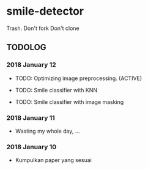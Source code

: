 # smile-detector
Trash.
Don't fork
Don't clone

## TODOLOG
### 2018 January 12
- TODO: Optimizing image preprocessing. (ACTIVE)

- TODO: Smile classifier with KNN
- TODO: Smile classifier with image masking

### 2018 January 11
- Wasting my whole day, ...

### 2018 January 10
- Kumpulkan paper yang sesuai
